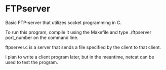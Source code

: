 # FTPserver
Basic FTP-server that utilizes socket programming in C.

To run this program, compile it using the Makefile and type ./ftpserver port_number on the command line.

ftpserver.c is a server that sends a file specified by the client to that client.

I plan to write a client program later, but in the meantime, netcat can be used to test the program.
